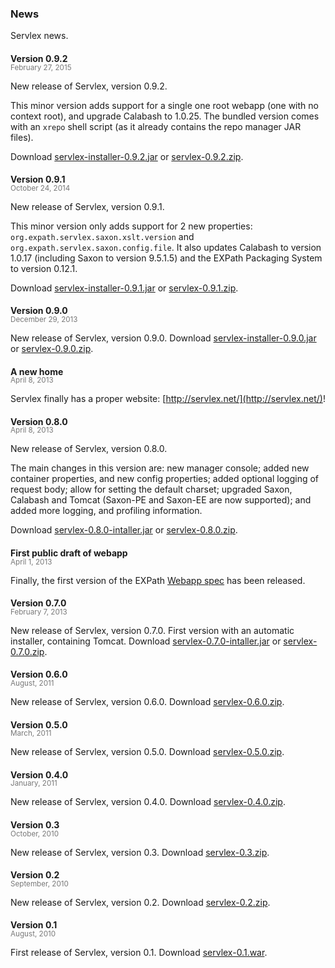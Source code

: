 ### News

Servlex news.

#### Version 0.9.2

<p style="color:#787878;margin-top:-20px"><small>February 27, 2015</small>

New release of Servlex, version 0.9.2.

This minor version adds support for a single one root webapp (one with no
context root), and upgrade Calabash to 1.0.25.  The bundled version comes with
an `xrepo` shell script (as it already contains the repo manager JAR files).

Download [servlex-installer-0.9.2.jar](file/servlex-installer-0.9.2.jar) or
[servlex-0.9.2.zip](file/servlex-0.9.2.zip).

#### Version 0.9.1

<p style="color:#787878;margin-top:-20px"><small>October 24, 2014</small>

New release of Servlex, version 0.9.1.

This minor version only adds support for 2 new properties:
`org.expath.servlex.saxon.xslt.version` and
`org.expath.servlex.saxon.config.file`.  It also updates Calabash to version
1.0.17 (including Saxon to version 9.5.1.5) and the EXPath Packaging System to
version 0.12.1.

Download [servlex-installer-0.9.1.jar](file/servlex-installer-0.9.1.jar) or
[servlex-0.9.1.zip](file/servlex-0.9.1.zip).

#### Version 0.9.0

<p style="color:#787878;margin-top:-20px"><small>December 29, 2013</small>

New release of Servlex, version 0.9.0.  Download
[servlex-installer-0.9.0.jar](file/servlex-installer-0.9.0.jar) or
[servlex-0.9.0.zip](file/servlex-0.9.0.zip).

#### A new home

<p style="color:#787878;margin-top:-20px"><small>April 8, 2013</small>

Servlex finally has a proper website: [http://servlex.net/](http://servlex.net/)!

#### Version 0.8.0

<p style="color:#787878;margin-top:-20px"><small>April 8, 2013</small>

New release of Servlex, version 0.8.0.

The main changes in this version are: new manager console; added new container
properties, and new config properties; added optional logging of request body;
allow for setting the default charset; upgraded Saxon, Calabash and Tomcat
(Saxon-PE and Saxon-EE are now supported); and added more logging, and profiling
information.

Download [servlex-0.8.0-intaller.jar](file/servlex-0.8.0-intaller.jar) or
[servlex-0.8.0.zip](file/servlex-0.8.0.zip).

#### First public draft of webapp

<p style="color:#787878;margin-top:-20px"><small>April 1, 2013</small>

Finally, the first version of the EXPath [Webapp spec](http://expath.org/spec/webapp)
has been released.

#### Version 0.7.0

<p style="color:#787878;margin-top:-20px"><small>February 7, 2013</small>

New release of Servlex, version 0.7.0.  First version with an automatic
installer, containing Tomcat.  Download
[servlex-0.7.0-intaller.jar](file/servlex-0.7.0-intaller.jar) or
[servlex-0.7.0.zip](file/servlex-0.7.0.zip).

#### Version 0.6.0

<p style="color:#787878;margin-top:-20px"><small>August, 2011</small>

New release of Servlex, version 0.6.0.  Download
[servlex-0.6.0.zip](file/servlex-0.6.0.zip).

#### Version 0.5.0

<p style="color:#787878;margin-top:-20px"><small>March, 2011</small>

New release of Servlex, version 0.5.0.  Download
[servlex-0.5.0.zip](file/servlex-0.5.0.zip).

#### Version 0.4.0

<p style="color:#787878;margin-top:-20px"><small>January, 2011</small>

New release of Servlex, version 0.4.0.  Download
[servlex-0.4.0.zip](file/servlex-0.4.0.zip).

#### Version 0.3

<p style="color:#787878;margin-top:-20px"><small>October, 2010</small>

New release of Servlex, version 0.3.  Download
[servlex-0.3.zip](file/servlex-0.3.zip).

#### Version 0.2

<p style="color:#787878;margin-top:-20px"><small>September, 2010</small>

New release of Servlex, version 0.2.  Download
[servlex-0.2.zip](file/servlex-0.2.zip).

#### Version 0.1

<p style="color:#787878;margin-top:-20px"><small>August, 2010</small>

First release of Servlex, version 0.1.  Download
[servlex-0.1.war](file/servlex-0.1.war).
